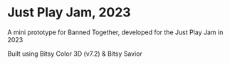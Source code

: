 # Just Play Jam, 2023

A mini prototype for Banned Together, developed for the Just Play Jam in 2023  

Built using Bitsy Color 3D (v7.2) & Bitsy Savior